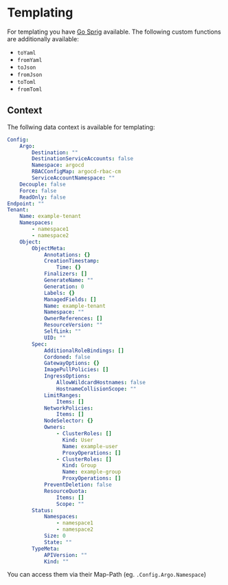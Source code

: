 # Templating

For templating you have [Go Sprig](https://masterminds.github.io/sprig/) available. The following custom functions are additionally available:

- `toYaml`
- `fromYaml`
- `toJson`
- `fromJson`
- `toToml`
- `fromToml`

## Context

The follwing data context is available for templating:

```yaml
Config:
    Argo:
        Destination: ""
        DestinationServiceAccounts: false
        Namespace: argocd
        RBACConfigMap: argocd-rbac-cm
        ServiceAccountNamespace: ""
    Decouple: false
    Force: false
    ReadOnly: false
Endpoint: ""
Tenant:
    Name: example-tenant
    Namespaces:
        - namespace1
        - namespace2
    Object:
        ObjectMeta:
            Annotations: {}
            CreationTimestamp:
                Time: {}
            Finalizers: []
            GenerateName: ""
            Generation: 0
            Labels: {}
            ManagedFields: []
            Name: example-tenant
            Namespace: ""
            OwnerReferences: []
            ResourceVersion: ""
            SelfLink: ""
            UID: ""
        Spec:
            AdditionalRoleBindings: []
            Cordoned: false
            GatewayOptions: {}
            ImagePullPolicies: []
            IngressOptions:
                AllowWildcardHostnames: false
                HostnameCollisionScope: ""
            LimitRanges:
                Items: []
            NetworkPolicies:
                Items: []
            NodeSelector: {}
            Owners:
                - ClusterRoles: []
                  Kind: User
                  Name: example-user
                  ProxyOperations: []
                - ClusterRoles: []
                  Kind: Group
                  Name: example-group
                  ProxyOperations: []
            PreventDeletion: false
            ResourceQuota:
                Items: []
                Scope: ""
        Status:
            Namespaces:
                - namespace1
                - namespace2
            Size: 0
            State: ""
        TypeMeta:
            APIVersion: ""
            Kind: ""
```

You can access them via their Map-Path (eg. `.Config.Argo.Namespace`)
